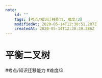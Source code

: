 ```yaml
---
note:
    id: ""
    tags: [考点/知识迁移能力, 难度/3]
    modifiedAt: 2020-05-14T12:30:51.207Z
    createdAt: 2020-05-14T12:30:39.386Z
---
```

# 平衡二叉树
#考点/知识迁移能力 #难度/3 